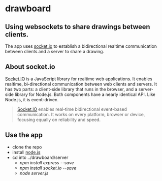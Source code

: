# drawboard
## Using websockets to share drawings between clients.
The app uses [socket.io](https://socket.io) to establish a bidirectional realtime communication between clients and a server to share a drawing.

## About socket.io
[Socket.IO](https://socket.io) is a JavaScript library for realtime web applications. It enables realtime, bi-directional communication between web clients and servers. It has two parts: a client-side library that runs in the browser, and a server-side library for Node.js. Both components have a nearly identical API. Like Node.js, it is event-driven.
>[Socket.IO](https://socket.io) enables real-time bidirectional event-based communication.
It works on every platform, browser or device, focusing equally on reliability and speed.

## Use the app
* clone the repo
* install [node.js](https://nodejs.org/en/download/)
* cd into ../drawboard/server
    * _npm install express --save_
    * _npm install socket.io --save_
    * _node server.js_
